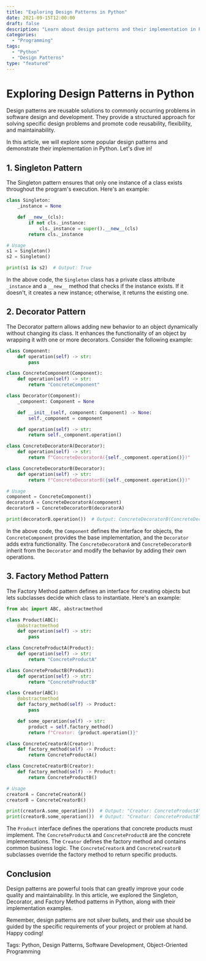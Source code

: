 ```yaml
--- 
title: "Exploring Design Patterns in Python" 
date: 2021-09-15T12:00:00 
draft: false 
description: "Learn about design patterns and their implementation in Python." 
categories: 
  - "Programming" 
tags:
  - "Python"
  - "Design Patterns"
type: "featured" 
--- 
```


# Exploring Design Patterns in Python

Design patterns are reusable solutions to commonly occurring problems in software design and development. They provide a structured approach for solving specific design problems and promote code reusability, flexibility, and maintainability.

In this article, we will explore some popular design patterns and demonstrate their implementation in Python. Let's dive in!

## 1. Singleton Pattern

The Singleton pattern ensures that only one instance of a class exists throughout the program's execution. Here's an example:

```python
class Singleton:
    _instance = None

    def __new__(cls):
        if not cls._instance:
            cls._instance = super().__new__(cls)
        return cls._instance

# Usage
s1 = Singleton()
s2 = Singleton()

print(s1 is s2)  # Output: True
```

In the above code, the `Singleton` class has a private class attribute `_instance` and a `__new__` method that checks if the instance exists. If it doesn't, it creates a new instance; otherwise, it returns the existing one.

## 2. Decorator Pattern

The Decorator pattern allows adding new behavior to an object dynamically without changing its class. It enhances the functionality of an object by wrapping it with one or more decorators. Consider the following example:

```python
class Component:
    def operation(self) -> str:
        pass

class ConcreteComponent(Component):
    def operation(self) -> str:
        return "ConcreteComponent"

class Decorator(Component):
    _component: Component = None

    def __init__(self, component: Component) -> None:
        self._component = component

    def operation(self) -> str:
        return self._component.operation()

class ConcreteDecoratorA(Decorator):
    def operation(self) -> str:
        return f"ConcreteDecoratorA({self._component.operation()})"

class ConcreteDecoratorB(Decorator):
    def operation(self) -> str:
        return f"ConcreteDecoratorB({self._component.operation()})"

# Usage
component = ConcreteComponent()
decoratorA = ConcreteDecoratorA(component)
decoratorB = ConcreteDecoratorB(decoratorA)

print(decoratorB.operation())  # Output: ConcreteDecoratorB(ConcreteDecoratorA(ConcreteComponent))
```

In the above code, the `Component` defines the interface for objects, the `ConcreteComponent` provides the base implementation, and the `Decorator` adds extra functionality. The `ConcreteDecoratorA` and `ConcreteDecoratorB` inherit from the `Decorator` and modify the behavior by adding their own operations.

## 3. Factory Method Pattern

The Factory Method pattern defines an interface for creating objects but lets subclasses decide which class to instantiate. Here's an example:

```python
from abc import ABC, abstractmethod

class Product(ABC):
    @abstractmethod
    def operation(self) -> str:
        pass

class ConcreteProductA(Product):
    def operation(self) -> str:
        return "ConcreteProductA"

class ConcreteProductB(Product):
    def operation(self) -> str:
        return "ConcreteProductB"

class Creator(ABC):
    @abstractmethod
    def factory_method(self) -> Product:
        pass

    def some_operation(self) -> str:
        product = self.factory_method()
        return f"Creator: {product.operation()}"

class ConcreteCreatorA(Creator):
    def factory_method(self) -> Product:
        return ConcreteProductA()

class ConcreteCreatorB(Creator):
    def factory_method(self) -> Product:
        return ConcreteProductB()

# Usage
creatorA = ConcreteCreatorA()
creatorB = ConcreteCreatorB()

print(creatorA.some_operation())  # Output: "Creator: ConcreteProductA"
print(creatorB.some_operation())  # Output: "Creator: ConcreteProductB"
```

The `Product` interface defines the operations that concrete products must implement. The `ConcreteProductA` and `ConcreteProductB` are the concrete implementations. The `Creator` defines the factory method and contains common business logic. The `ConcreteCreatorA` and `ConcreteCreatorB` subclasses override the factory method to return specific products.

## Conclusion

Design patterns are powerful tools that can greatly improve your code quality and maintainability. In this article, we explored the Singleton, Decorator, and Factory Method patterns in Python, along with their implementation examples.

Remember, design patterns are not silver bullets, and their use should be guided by the specific requirements of your project or problem at hand. Happy coding!

Tags: Python, Design Patterns, Software Development, Object-Oriented Programming
